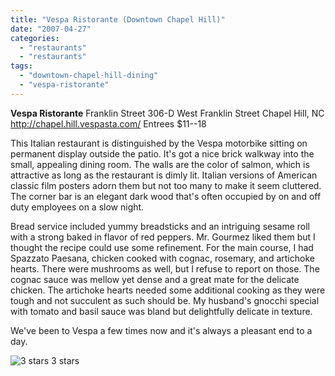 ```yaml
---
title: "Vespa Ristorante (Downtown Chapel Hill)"
date: "2007-04-27"
categories:
  - "restaurants"
  - "restaurants"
tags:
  - "downtown-chapel-hill-dining"
  - "vespa-ristorante"
---
```


**Vespa Ristorante** Franklin Street 306-D West Franklin Street Chapel Hill, NC http://chapel.hill.vespasta.com/ Entrees $11--18

This Italian restaurant is distinguished by the Vespa motorbike sitting on permanent display outside the patio. It's got a nice brick walkway into the small, appealing dining room. The walls are the color of salmon, which is attractive as long as the restaurant is dimly lit. Italian versions of American classic film posters adorn them but not too many to make it seem cluttered. The corner bar is an elegant dark wood that's often occupied by on and off duty employees on a slow night.

Bread service included yummy breadsticks and an intriguing sesame roll with a strong baked in flavor of red peppers. Mr. Gourmez liked them but I thought the recipe could use some refinement. For the main course, I had Spazzato Paesana, chicken cooked with cognac, rosemary, and artichoke hearts. There were mushrooms as well, but I refuse to report on those. The cognac sauce was mellow yet dense and a great mate for the delicate chicken. The artichoke hearts needed some additional cooking as they were tough and not succulent as such should be. My husband's gnocchi special with tomato and basil sauce was bland but delightfully delicate in texture.

We've been to Vespa a few times now and it's always a pleasant end to a day.




<div class="caption">

![3 stars](http://s3.amazonaws.com/thegourmez-wpmedia/2009/02/rating_avocado1.gif "rating_avocado1") 3 stars</div>

